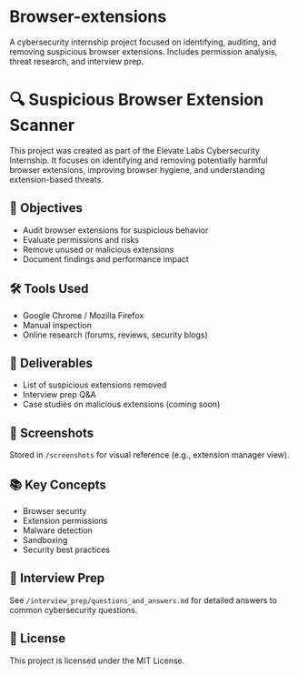 # Browser-extensions
A cybersecurity internship project focused on identifying, auditing, and removing suspicious browser extensions. Includes permission analysis, threat research, and interview prep. 

# 🔍 Suspicious Browser Extension Scanner

This project was created as part of the Elevate Labs Cybersecurity Internship. It focuses on identifying and removing potentially harmful browser extensions, improving browser hygiene, and understanding extension-based threats.

## 🚀 Objectives
- Audit browser extensions for suspicious behavior
- Evaluate permissions and risks
- Remove unused or malicious extensions
- Document findings and performance impact

## 🛠️ Tools Used
- Google Chrome / Mozilla Firefox
- Manual inspection
- Online research (forums, reviews, security blogs)

## 📁 Deliverables
- List of suspicious extensions removed
- Interview prep Q&A
- Case studies on malicious extensions (coming soon)

## 📸 Screenshots
Stored in `/screenshots` for visual reference (e.g., extension manager view).

## 📚 Key Concepts
- Browser security
- Extension permissions
- Malware detection
- Sandboxing
- Security best practices

## 🧠 Interview Prep
See `/interview_prep/questions_and_answers.md` for detailed answers to common cybersecurity questions.

## 📄 License
This project is licensed under the MIT License.
